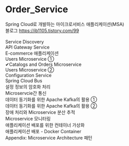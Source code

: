 # Order_Service
Spring Cloud로 개발하는 마이크로서비스 애플리케이션(MSA)<br>
블로그 https://ib1105.tistory.com/99<br><br>
Service Discovery<br>
API Gateway Service<br>
E-commerce 애플리케이션<br>
Users Microservice ➀<br>
✔Catalogs and Orders Microservice<br>
Users Microservice ➁<br>
Configuration Service<br>
Spring Cloud Bus<br>
설정 정보의 암호화 처리<br>
Microservcie간 통신<br>
데이터 동기화를 위한 Apache Kafka의 활용 ①<br>
데이터 동기화를 위한 Apache Kafka의 활용 ②<br>
장애 처리와 Microservice 분산 추적<br>
Microservice 모니터링<br>
애플리케이션 배포를 위한 컨테이너 가상화<br>
애플리케이션 배포 - Docker Container<br>
Appendix: Microservice Architecture 패턴<br>
